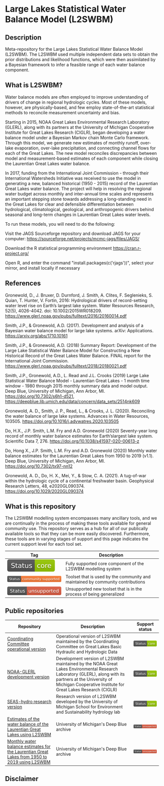 # Large Lakes Statistical Water Balance Model (L2SWBM)

## Description
Meta-repository for the Large Lakes Statistical Water Balance Model (L2SWBM). The L2SWBM used multiple independent data sets to obtain the prior distributions and likelihood functions, which were then assimilated by a Bayesian framework to infer a feasible range of each water balance component. 

## What is L2SWBM?
Water balance models are often employed to improve understanding of drivers of change in regional hydrologic cycles. Most of these models, however, are physically-based, and few employ state-of-the-art statistical methods to reconcile measurement uncertainty and bias.

Starting in 2015, NOAA Great Lakes Environmental Research Laboratory (GLERL), along with its partners at the University of Michigan Cooperative Institute for Great Lakes Research (CIGLR), began developing a water balance model under a Bayesian Markov chain Monte Carlo framework. Through this model, we generate new estimates of monthly runoff, over-lake evaporation, over-lake precipitation, and connecting channel flows for each of the Great Lakes. The new model reconciles discrepancies between model and measurement-based estimates of each component while closing the Laurentian Great Lakes water balance.

In 2017, funding from the International Joint Commission - through their International Watersheds Initiative was received to use the model in generating a new, balanced historical (1950 - 2015) record of the Laurentian Great Lakes water balance. The project will help in resolving the regional water budget across monthly and inter-annual time scales and represents an important stepping stone towards addressing a long-standing need in the Great Lakes for clear and defensible differentiation between hydrological, climatological, geological, and anthropogenic drivers behind seasonal and long-term changes in Laurentian Great Lakes water levels.

To run these models, you will need to do the following:

Visit the JAGS Sourceforge repository and download JAGS for your computer: https://sourceforge.net/projects/mcmc-jags/files/JAGS/

Download the R statistical programming environment https://cran.r-project.org/

Open R, and enter the command "install.packages(c('rjags'))", select your mirror, and install locally if necessary

## References
Gronewold, D., J. Bruxer, D. Durnford, J. Smith, A. Clites, F. Seglenieks, S. Quian, T. Hunter, V. Fortin, 2016: Hydrological drivers of record-setting water level rise on Earth’s largest lake system. Water Resources Research, 52(5), 4026-4042. doi: 10.1002/2015WR018209. https://www.glerl.noaa.gov/pubs/fulltext/2016/20160014.pdf

Smith, J.P., & Gronewold, A.D. (2017). Development and analysis of a Bayesian water balance model for large lake systems. arXiv: Applications. https://arxiv.org/abs/1710.10161

Smith, J.P., & Gronewold, A.D. (2018) Summary Report: Development of the Large Lake Statistical Water Balance Model for Constructing a New Historical Record of the Great Lakes Water Balance. FINAL report for the International Joint Commission. https://www.glerl.noaa.gov/pubs/fulltext/2018/20180021.pdf

Smith, J.P., Gronewold, A.D., L. Read and J.L. Crooks (2019) Large Lake Statistical Water Balance Model - Laurentian Great Lakes -  1 month time window - 1980 through 2015 monthly summary data and model output. Deep Blue, University of Michigan, Ann Arbor, MI. https://doi.org/10.7302/s6h1-d521, https://deepblue.lib.umich.edu/data/concern/data_sets/2514nk609

Gronewold, A. D., Smith, J. P., Read, L., & Crooks, J. L. (2020). Reconciling the water balance of large lake systems. Advances in Water Resources, 103505. https://doi.org/10.1016/j.advwatres.2020.103505

Do, H.X., J.P. Smith, L.M. Fry and A.D. Gronewold (2020) Seventy-year long record of monthly water balance estimates for Earth’slargest lake system. Scientific Data 7, 276. https://doi.org/10.1038/s41597-020-00613-z

Do, Hong X., J.P. Smith, L.M. Fry and A.D. Gronewold (2020) Monthly water balance estimates for the Laurentian Great Lakes from 1950 to 2019 (v1.1).  Deep Blue, University of Michigan, Ann Arbor, MI. https://doi.org/10.7302/tx97-nn12

Gronewold, A. D., Do, H. X., Mei, Y., & Stow, C. A. (2021). A tug-of-war within the hydrologic cycle of a continental freshwater basin. Geophysical Research Letters, 48, e2020GL090374. https://doi.org/10.1029/2020GL090374

## What is this repository
The L2SWBM modelling system encompasses many ancillary tools, and we are continually in the
process of making these tools available for general community use. This repository serves as a hub
for all of our publically available tools so that they can be more easily discovered. Furthermore,
these tools are in varying stages of support and this page indicates the current support level for
each tool set.

|Tag|Description|
|------|------|
| ![](static/badges/Status-Core-green.svg) | Fully supported core component of the L2SWBM modelling system |
![](static/badges/Status-community_supported-orange.svg) | Toolset that is used by the community and maintained by community contributions | 
![](static/badges/Status-unsupported-red.svg) | Unsupported new toolset that is in the process of being generalized |



## Public repositories
|Repository|Description|Support status|
|------|------|-----------|
[Coordinating Committee operational version](https://github.com/cc-hydrosub/L2SWBM) | Operational version of L2SWBM maintained by the Coordinating Committee on Great Lakes Basic Hydraulic and Hydrologic Data | ![](static/badges/Status-Core-green.svg) |
[NOAA-GLERL development version](https://github.com/NOAA-GLERL/L2SWBM)| Development version of L2SWBM maintained by the NOAA Great Lakes Environmental Research Laboratory (GLERL), along with its partners at the University of Michigan Cooperative Institute for Great Lakes Research (CIGLR) | ![](static/badges/Status-Core-green.svg) |
[SEAS-hydro research version](https://github.com/luo-yifan/SEAS_hydro_research)| Research version of L2SWBM developed by the University of Michigan  School for Environment and Sustainability hydrology lab| ![](static/badges/Status-Core-green.svg) |
[Estimates of the water balance of the Laurentian Great Lakes using L2SWBM](https://deepblue.lib.umich.edu/data/collections/5425k9888?locale=en) | University of Michigan's Deep Blue archive | ![](static/badges/Status-unsupported-red.svg) |
[Monthly water balance estimates for the Laurentian Great Lakes from 1950 to 2019 using L2SWBM](https://deepblue.lib.umich.edu/data/concern/data_sets/sb3978457) | University of Michigan's Deep Blue archive | ![](static/badges/Status-unsupported-red.svg) |


## Disclaimer
